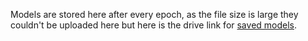 Models are stored here after every epoch, as the file size is large they couldn't be uploaded here but here is the drive link for [saved models](https://drive.google.com/drive/folders/1ky3PqX4DtKMoaEeI8den8u3mzNHEtbQe?usp=share_link).
